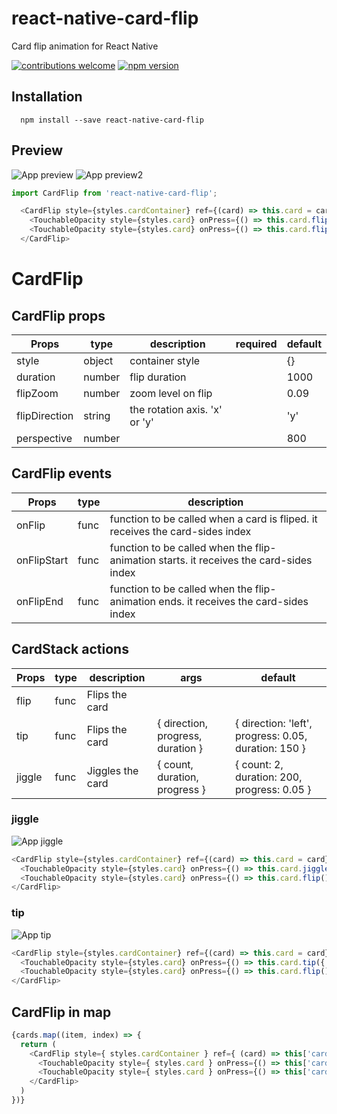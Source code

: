 # react-native-card-flip
Card flip animation for React Native

[![contributions welcome](https://img.shields.io/badge/contributions-welcome-brightgreen.svg?style=flat)](https://github.com/lhandel/react-native-card-flip/issues)
[![npm version](https://badge.fury.io/js/react-native-card-flip.svg)](https://badge.fury.io/js/react-native-card-flip)

## Installation

```
  npm install --save react-native-card-flip
```

## Preview
![App preview](/screenshots/animation.gif)
![App preview2](/screenshots/animation2.gif)

```javascript
import CardFlip from 'react-native-card-flip';
```

```javascript
  <CardFlip style={styles.cardContainer} ref={(card) => this.card = card} >
    <TouchableOpacity style={styles.card} onPress={() => this.card.flip()} ><Text>AB</Text></TouchableOpacity>
    <TouchableOpacity style={styles.card} onPress={() => this.card.flip()} ><Text>CD</Text></TouchableOpacity>
  </CardFlip>
```

# CardFlip


## CardFlip props
| Props               | type          | description                     | required      | default       |
| --------------------| ------------- | --------------------------------| ------------- | ------------- |
| style               | object        | container style                 |               | {}            |
| duration            | number        | flip duration                   |               | 1000          |
| flipZoom            | number        | zoom level on flip              |               | 0.09          |
| flipDirection       | string        | the rotation axis. 'x' or 'y'   |               | 'y'           |
| perspective         | number        |                                 |               | 800           |




## CardFlip events
| Props             | type          | description                 |
| ----------------- | ------------- | --------------------------- |
| onFlip            | func           | function to be called when a card is fliped. it receives the card-sides index   |
| onFlipStart       | func           | function to be called when the flip-animation starts. it receives the card-sides index   |
| onFlipEnd         | func           | function to be called when the flip-animation ends. it receives the card-sides index   |


## CardStack actions
| Props             | type          | description                 | args                              | default       |
| ----------------- | ------------- | --------------------------- | --------------------------------- | ------------- |
| flip              | func          | Flips the card              |                                   |               |
| tip               | func          | Flips the card              | { direction, progress, duration } | { direction: 'left', progress: 0.05, duration: 150 } |
| jiggle            | func          | Jiggles the card            | { count, duration, progress }     | { count: 2, duration: 200, progress: 0.05 }|


### jiggle
![App jiggle](/screenshots/jiggle.gif)
```javascript
<CardFlip style={styles.cardContainer} ref={(card) => this.card = card} >
  <TouchableOpacity style={styles.card} onPress={() => this.card.jiggle({ count: 2, duration: 100, progress: 0.05 })} ><Text>AB</Text></TouchableOpacity>
  <TouchableOpacity style={styles.card} onPress={() => this.card.flip()} ><Text>CD</Text></TouchableOpacity>
</CardFlip>
```

### tip
![App tip](/screenshots/tip.gif)
```javascript
<CardFlip style={styles.cardContainer} ref={(card) => this.card = card} >
  <TouchableOpacity style={styles.card} onPress={() => this.card.tip({ direction: 'right', duration: 150 })} ><Text>AB</Text></TouchableOpacity>
  <TouchableOpacity style={styles.card} onPress={() => this.card.flip()} ><Text>CD</Text></TouchableOpacity>
</CardFlip>
```

## CardFlip in map
```javascript
{cards.map((item, index) => {
  return (
    <CardFlip style={ styles.cardContainer } ref={ (card) => this['card' + index] = card } >
      <TouchableOpacity style={ styles.card } onPress={() => this['card' + index].flip()} ><Text>{item}</Text></TouchableOpacity>
      <TouchableOpacity style={ styles.card } onPress={() => this['card' + index].flip()} ><Text>{item}</Text></TouchableOpacity>
    </CardFlip>
  )
})}
```
